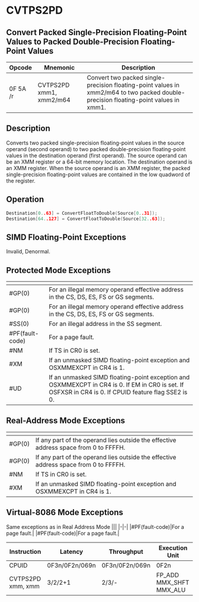 # CVTPS2PD
 
## Convert Packed Single-Precision Floating-Point Values to Packed Double-Precision Floating-Point Values
 
 
|Opcode|Mnemonic|Description|
|-|-|-|
|0F 5A /r|CVTPS2PD xmm1, xmm2/m64|Convert two packed single-precision floating-point values in xmm2/m64 to two packed double-precision floating-point values in xmm1.|
 
## Description
 
Converts two packed single-precision floating-point values in the source operand (second operand) to two packed double-precision floating-point values in the destination operand (first operand). The source operand can be an XMM register or a 64-bit memory location. The destination operand is an XMM register. When the source operand is an XMM register, the packed single-precision floating-point values are contained in the low quadword of the register.
 
 
## Operation
 
```c
Destination[0..63] = ConvertFloatToDouble(Source[0..31]);
Destination[64..127] = ConvertFloatToDouble(Source[32..63]);

```
 
 
## SIMD Floating-Point Exceptions
 
Invalid, Denormal.
 
## Protected Mode Exceptions
 
|[]()||
|-|-|
|#GP(0)|For an illegal memory operand effective address in the CS, DS, ES, FS or GS segments.|
|#GP(0)|For an illegal memory operand effective address in the CS, DS, ES, FS or GS segments.|
|#SS(0)|For an illegal address in the SS segment.|
|#PF(fault-code)|For a page fault.|
|#NM|If TS in CR0 is set.|
|#XM|If an unmasked SIMD floating-point exception and OSXMMEXCPT in CR4 is 1.|
|#UD|If an unmasked SIMD floating-point exception and OSXMMEXCPT in CR4 is 0. If EM in CR0 is set. If OSFXSR in CR4 is 0. If CPUID feature flag SSE2 is 0.|
 
## Real-Address Mode Exceptions
 
|[]()||
|-|-|
|#GP(0)|If any part of the operand lies outside the effective address space from 0 to FFFFH.|
|#GP(0)|If any part of the operand lies outside the effective address space from 0 to FFFFH.|
|#NM|If TS in CR0 is set.|
|#XM|If an unmasked SIMD floating-point exception and OSXMMEXCPT in CR4 is 1.|
 
## Virtual-8086 Mode Exceptions
 
Same exceptions as in Real Address Mode
|[]()||
|-|-|
|#PF(fault-code)|For a page fault.|
|#PF(fault-code)|For a page fault.|
 
|Instruction|Latency|Throughput|Execution Unit|
|-|-|-|-|
|CPUID|0F3n/0F2n/069n|0F3n/0F2n/069n|0F2n|
|CVTPS2PD xmm, xmm|3/2/2+1|2/3/-|FP_ADD MMX_SHFT MMX_ALU|
